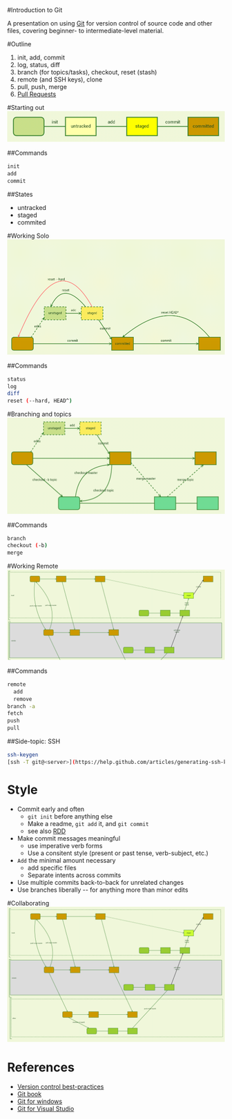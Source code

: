 #Introduction to Git

A presentation on using [Git](http://git-scm.com/) for version control of source code and other files, covering beginner- to intermediate-level material.


#Outline

1. init, add, commit
2. log, status, diff
3. branch (for topics/tasks), checkout, reset (stash)
4. remote (and SSH keys), clone
5. pull, push, merge
6. [Pull Requests](https://help.github.com/articles/using-pull-requests)


#Starting out
![states and commands](git_init.png)


##Commands
```bash
init
add
commit
```


##States

- untracked
- staged
- commited


#Working Solo
![seeing history](git_single_user.png)


##Commands
```bash
status
log
diff
reset (--hard, HEAD^)
```


#Branching and topics
![tasks and topics](git_branch.png)


##Commands
```bash
branch
checkout (-b)
merge
```


#Working Remote
![remotes and origin](git_remote-su.png)


##Commands
```bash
remote
  add
  remove
branch -a
fetch
push
pull
```


##Side-topic: SSH
```bash
ssh-keygen
[ssh -T git@<server>](https://help.github.com/articles/generating-ssh-keys)
```


# Style

- Commit early and often
  - `git init` before anything else
  - Make a readme, `git add` it, and `git commit` 
  - see also [RDD](http://tom.preston-werner.com/2010/08/23/readme-driven-development.html)
- Make commit messages meaningful
  - use imperative verb forms
  - Use a consitent style (present or past tense, verb-subject, etc.)
- `Add` the minimal amount necessary
  - add specific files
  - Separate intents across commits
- Use multiple commits back-to-back for unrelated changes
- Use branches liberally -- for anything more than minor edits


#Collaborating
![remotes and origin](git_remote.png)


# References

- [Version control best-practices](https://blog.rainforestqa.com/2014-05-28-version-control-best-practices/)
- [Git book](http://git-scm.com/book)
- [Git for windows](http://msysgit.github.io/)
- [Git for Visual Studio](http://visualstudiogallery.msdn.microsoft.com/abafc7d6-dcaa-40f4-8a5e-d6724bdb980c)

